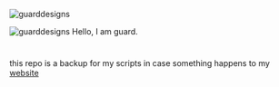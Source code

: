 ![guarddesigns](https://i.postimg.cc/rwQX9c0f/guardsiggy.png)

![guarddesigns](https://lun-us.icons8.com/a/OZCf5Hilh0Krvlw580tdOQ/1bi7z-3xBU2Z5P4Oxr9AQg/Rectangle%202%20Copy.png)
Hello, I am guard.

#
this repo is a backup for my scripts in case something happens to my [website](https://guard.lol)


